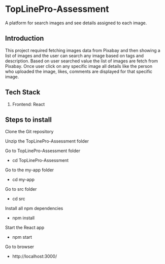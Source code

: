 # TopLinePro-Assessment

A platform for search images and see details assigned to each image.


## Introduction

This project required fetching images data from Pixabay and then showing a list of images and the user can search any image based on tags and description. Based on user searched value 
the list of images are fetch from Pixabay. Once user click on any specific image all details like the person who uploaded the image, likes, comments are displayed for that specific
image.

  
## Tech Stack

 1. Frontend: React

## Steps to install 

Clone the Git repository

Unzip the TopLinePro-Assessment folder

Go to TopLinePro-Assessment folder

- cd TopLinePro-Assessment

Go to the my-app folder

- cd my-app

Go to src folder

- cd src

Install all npm dependencies

- npm install

Start the React app

- npm start

Go to browser

- http://localhost:3000/



   
